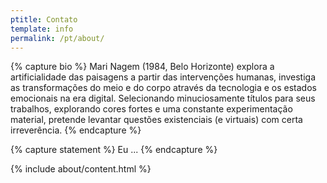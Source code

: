 ```yaml
---
ptitle: Contato
template: info
permalink: /pt/about/
---
```

{% capture bio %}
Mari Nagem (1984, Belo Horizonte) explora a artificialidade das paisagens a partir das intervenções humanas, investiga as transformações do meio e do corpo através da tecnologia e os estados emocionais na era digital. Selecionando minuciosamente títulos para seus trabalhos, explorando cores fortes e uma constante experimentação material, pretende levantar questões existenciais (e virtuais) com certa irreverência.
{% endcapture %}

{% capture statement %}
Eu ...
{% endcapture %}

{% include about/content.html %}
